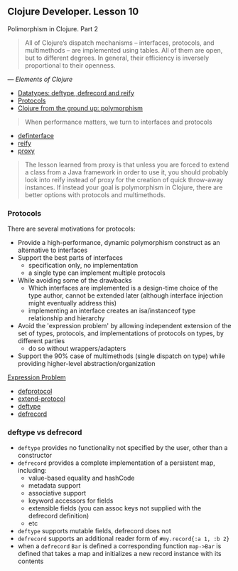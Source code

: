 ## Clojure Developer. Lesson 10

Polimorphism in Clojure. Part 2

> All of Clojure’s dispatch mechanisms – interfaces, protocols, and multimethods – are implemented using tables.  All of them are open, but to different degrees. In general, their efficiency is inversely proportional to their openness.

*— Elements of Clojure*

* [Datatypes: deftype, defrecord and reify](https://clojure.org/reference/datatypes)
* [Protocols](https://clojure.org/reference/protocols)
* [Clojure from the ground up: polymorphism](https://aphyr.com/posts/352-clojure-from-the-ground-up-polymorphism)

> When performance matters, we turn to interfaces and protocols

* [definterface](https://clojuredocs.org/clojure.core/definterface)
* [reify](https://clojuredocs.org/clojure.core/reify)
* [proxy](https://clojuredocs.org/clojure.core/reify)

> The lesson learned from proxy is that unless you are forced to extend a class from a Java framework in order to use it, you should probably look into reify instead of proxy for the creation of quick throw-away instances. If instead your goal is polymorphism in Clojure, there are better options with protocols and multimethods.

### Protocols

There are several motivations for protocols:

* Provide a high-performance, dynamic polymorphism construct as an alternative to interfaces
* Support the best parts of interfaces
  * specification only, no implementation
  * a single type can implement multiple protocols
* While avoiding some of the drawbacks
  * Which interfaces are implemented is a design-time choice of the type author, cannot be extended later (although interface injection might eventually address this)
  * implementing an interface creates an isa/instanceof type relationship and hierarchy
* Avoid the 'expression problem' by allowing independent extension of the set of types, protocols, and implementations of protocols on types, by different parties
  * do so without wrappers/adapters
* Support the 90% case of multimethods (single dispatch on type) while providing higher-level abstraction/organization

[Expression Problem](https://wiki.c2.com/?ExpressionProblem)

* [defprotocol](https://clojuredocs.org/clojure.core/defprotocol)
* [extend-protocol](https://clojuredocs.org/clojure.core/extend-protocol)
* [deftype](https://clojuredocs.org/clojure.core/deftype)
* [defrecord](https://clojuredocs.org/clojure.core/defrecord)

### deftype vs defrecord

* `deftype` provides no functionality not specified by the user, other than a constructor
* `defrecord` provides a complete implementation of a persistent map, including:
  * value-based equality and hashCode
  * metadata support
  * associative support
  * keyword accessors for fields
  * extensible fields (you can assoc keys not supplied with the defrecord definition)
  * etc
* `deftype` supports mutable fields, defrecord does not
* `defrecord` supports an additional reader form of `#my.record{:a 1, :b 2}`
* when a `defrecord` `Bar` is defined a corresponding function `map->Bar` is defined that takes a map and initializes a new record instance with its contents

